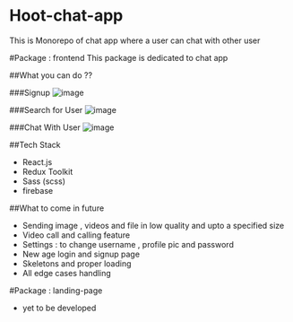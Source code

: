 # Hoot-chat-app
This is Monorepo of chat app where a user can chat with other user

#Package : frontend
This package is dedicated to chat app

##What you can do ??

###Signup
![image](https://github.com/Kaivalya4/Hoot-chat-app/assets/60978175/c47d0c07-b4e2-4508-ad51-01e12419df86)

###Search for User
![image](https://github.com/Kaivalya4/Hoot-chat-app/assets/60978175/4210bcf5-e7a7-4afb-8f73-6fa0f470350d)

###Chat With User
![image](https://github.com/Kaivalya4/Hoot-chat-app/assets/60978175/e73c8653-3f60-45ed-bca7-a4b2d7ccc6fb)

##Tech Stack
- React.js
- Redux Toolkit
- Sass (scss)
- firebase

##What to come in future 
- Sending image , videos and file in low quality and upto a specified size
- Video call and calling feature
- Settings : to change username , profile pic and password
- New age login and signup page
- Skeletons and proper loading
- All edge cases handling

#Package : landing-page
- yet to be developed
